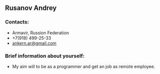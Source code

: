 ##  Rusanov Andrey
### Contacts:
- Armavir, Russion Federation
- +7(918) 499\-25\-33
- ankern.ar@gmail.com

### Brief information about yourself:
- My aim will to be as a programmer and get an job as remote employee.